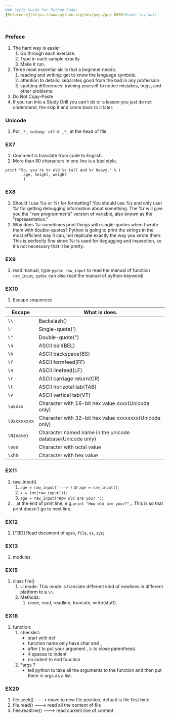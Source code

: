 ```yaml
---
### Style Guide for Python Code:
[Reference](https://www.python.org/dev/peps/pep-0008/#code-lay-out)

---
```


### Preface
1. The hard way is easier
	1. Go through each exercise.
	2. Type in each sample exactly.
	3. Make it run.
2. Three most essential skills that a beginner needs:
	1. reading and writing: get to know the language symbols.
	2. attention to details: separates good from the bad in any profession.
	3. spotting differences: training yourself to notice mistakes, bugs, and other problems.
3. Do Not Copy-Paste
4. If you run into a Study Drill you can't do or a lesson you just do not understand, the skip it and come back to it later. 

### Unicode
1. Put `_*_ coding: utf-8 _*_` at the head of file.

### EX7
1. Comment is translate from code to English. 
2. More than 80 characters in one line is a bad style.
```
print "So, you're %r old %s tall and %r heavy." % (
        age, height, weight
        )
```

### EX8
1. Should I use %s or %r for formatting?
	You should use %s and only user %r for getting debugging information about something. The %r will give you the "raw programmer's" version of variable, also known as the "representation."
2. Why does %r sometimes print things with single-quotes when I wrote them with double-quotes? 
	Python is going to print the strings in the most efficient way it can, not replicate exactly the way you wrote them. This is perfectly fine since %r is used for degugging and inspection, so it's not necessary that it be pretty.

### EX9
1. read manual, type `pydoc raw_input` to read the manual of function `raw_input`, `pydoc` can also read the manual of python-keyword/

### EX10
1. Escape sequences  

|Escape|What is does.|
|---|---|
|`\\`|Backslash(\)|
|`\'`|Single-quote(')|
|`\"`|Double-quote(")|
|`\a`|ASCII bell(BEL)|
|`\b`|ASCII backspace(BS)|
|`\f`|ASCII formfeed(FF)|
|`\n`|ASCII linefeed(LF)|
|`\r`|ASCII carriage return(CR)|
|`\t`|ASCII horizotal tab(TAB)|
|`\v`|ASCII vertical tab(VT)|
|`\uxxxx`|Character with 16-bit hex value xxxx(Unicode only)|
|`\Uxxxxxxxx`|Character with 32-bit hex value xxxxxxxx(Unicode only)|
|`\N{name}`|Character named name in the unicode database(Unicode only)|
|`\ooo`|Character with octal value|
|`\xhh`|Character with hex value|


### EX11
1. raw_input()
	1. `age = raw_input('--->')` or `age = raw_input()`;
	2. `x = int(raw_input())`;
	3. `age = raw_input("How old are you? ")`;
2. `,` at the end of print line, e.g.`print "How old are your?",`. This is so that print doesn't go to next line. 

### EX12
1. [TBD] Read document of `open`, `file`, `os`, `sys`;

### EX13
1. modules

### EX15
1. class file()
	1. U mode: This mode is translate different kind of newlines in different platform to a `\n`.
	2. Methods:
		1. close, read, readline, truncate, write(stuff).


### EX18
1. function:
	1. checklist:
		* start with def
		* function name only have char and _
		* after ( to put your argument , ): to close parenthesis
		* 4 spaces to indent
		* no indent to end function
	2. *args ?
		* tell python to take all the arguments to the function and then put them in args as a list.
		
### EX20

1. file.seek()			--->	move to new file position, 
								defualt is file first byte.
2. file.read() 			---> 	read all the content of file
3. fiee.readline() 		---> 	read current line of content



